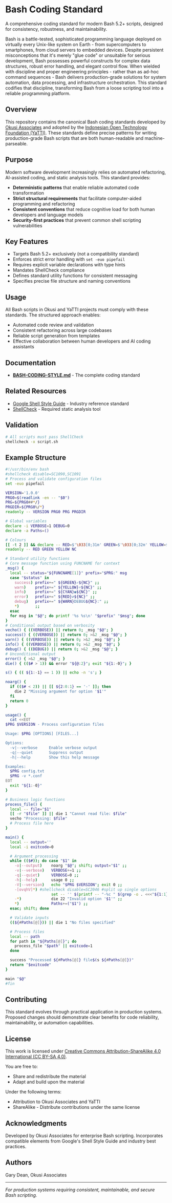 # Bash Coding Standard

A comprehensive coding standard for modern Bash 5.2+ scripts, designed for consistency, robustness, and maintainability.

Bash is a battle-tested, sophisticated programming language deployed on virtually every Unix-like system on Earth - from supercomputers to smartphones, from cloud servers to embedded devices. Despite persistent misconceptions that it's merely "glue code" or unsuitable for serious development, Bash possesses powerful constructs for complex data structures, robust error handling, and elegant control flow. When wielded with discipline and proper engineering principles - rather than as ad-hoc command sequences - Bash delivers production-grade solutions for system automation, data processing, and infrastructure orchestration. This standard codifies that discipline, transforming Bash from a loose scripting tool into a reliable programming platform.

## Overview

This repository contains the canonical Bash coding standards developed by [Okusi Associates](https://okusi.id) and adopted by the [Indonesian Open Technology Foundation (YaTTI)](https://github.com/Open-Technology-Foundation). These standards define precise patterns for writing production-grade Bash scripts that are both human-readable and machine-parseable.

## Purpose

Modern software development increasingly relies on automated refactoring, AI-assisted coding, and static analysis tools. This standard provides:

- **Deterministic patterns** that enable reliable automated code transformation
- **Strict structural requirements** that facilitate computer-aided programming and refactoring
- **Consistent conventions** that reduce cognitive load for both human developers and language models
- **Security-first practices** that prevent common shell scripting vulnerabilities

## Key Features

- Targets Bash 5.2+ exclusively (not a compatibility standard)
- Enforces strict error handling with `set -euo pipefail`
- Requires explicit variable declarations with type hints
- Mandates ShellCheck compliance
- Defines standard utility functions for consistent messaging
- Specifies precise file structure and naming conventions

## Usage

All Bash scripts in Okusi and YaTTI projects must comply with these standards. The structured approach enables:

- Automated code review and validation
- Consistent refactoring across large codebases
- Reliable script generation from templates
- Effective collaboration between human developers and AI coding assistants

## Documentation

- **[BASH-CODING-STYLE.md](BASH-CODING-STYLE.md)** - The complete coding standard

## Related Resources

- [Google Shell Style Guide](https://google.github.io/styleguide/shellguide.html) - Industry reference standard
- [ShellCheck](https://www.shellcheck.net/) - Required static analysis tool


## Validation

```bash
# All scripts must pass ShellCheck
shellcheck -x script.sh
```

## Example Structure

```bash
#!/usr/bin/env bash
#shellcheck disable=SC1090,SC1091
# Process and validate configuration files
set -euo pipefail

VERSION='1.0.0'
PRG0=$(readlink -en -- "$0")
PRG=${PRG0##*/}
PRGDIR=${PRG0%/*}
readonly -- VERSION PRG0 PRG PRGDIR

# Global variables
declare -i VERBOSE=1 DEBUG=0
declare -a Paths=()

# Colours
[[ -t 2 ]] && declare -- RED=$'\033[0;31m' GREEN=$'\033[0;32m' YELLOW=$'\033[0;33m' NC=$'\033[0m' || declare -- RED='' GREEN='' YELLOW='' NC=''
readonly -- RED GREEN YELLOW NC

# Standard utility functions
# Core message function using FUNCNAME for context
_msg() {
  local -- status="${FUNCNAME[1]}" prefix="$PRG:" msg
  case "$status" in
    success) prefix+=" ${GREEN}✓${NC}" ;;
    warn)    prefix+=" ${YELLOW}⚡${NC}" ;;
    info)    prefix+=" ${CYAN}◉${NC}" ;;
    error)   prefix+=" ${RED}✗${NC}" ;;
    debug)   prefix+=" ${WARN}DEBUG${NC}:" ;;
    *)       ;;
  esac
  for msg in "$@"; do printf '%s %s\n' "$prefix" "$msg"; done
}
# Conditional output based on verbosity
vecho() { ((VERBOSE)) || return 0; _msg "$@"; }
success() { ((VERBOSE)) || return 0; >&2 _msg "$@"; }
warn() { ((VERBOSE)) || return 0; >&2 _msg "$@"; }
info() { ((VERBOSE)) || return 0; >&2 _msg "$@"; }
debug() { ((DEBUG)) || return 0; >&2 _msg "$@"; }
# Unconditional output
error() { >&2 _msg "$@"; }
die() { (($# > 1)) && error "${@:2}"; exit "${1:-0}"; }

s() { (( ${1:-1} == 1 )) || echo -n 's'; }

noarg() {
  if (($# < 2)) || [[ ${2:0:1} == '-' ]]; then
    die 2 "Missing argument for option '$1'"
  fi
  return 0
}

usage() {
  cat <<EOT
$PRG $VERSION - Process configuration files

Usage: $PRG [OPTIONS] [FILES...]

Options:
  -v|--verbose     Enable verbose output
  -q|--quiet       Suppress output
  -h|--help        Show this help message

Examples:
  $PRG config.txt
  $PRG -v *.conf
EOT
  exit "${1:-0}"
}

# Business logic functions
process_file() {
  local -- file="$1"
  [[ -r "$file" ]] || die 1 "Cannot read file: $file"
  vecho "Processing: $file"
  # Process file here
}

main() {
  local -- output=''
  local -i exitcode=0

  # Argument processing
  while (($#)); do case "$1" in
    -o|--output)    noarg "$@"; shift; output="$1" ;;
    -v|--verbose)   VERBOSE+=1 ;;
    -q|--quiet)     VERBOSE=0 ;;
    -h|--help)      usage 0 ;;
    -V|--version)   echo "$PRG $VERSION"; exit 0 ;;
    -[ovqhV]*) #shellcheck disable=SC2046 #split up single options
                    set -- '' $(printf -- "-%c " $(grep -o . <<<"${1:1}")) "${@:2}" ;;
    -*)             die 22 "Invalid option '$1'" ;;
    *)              Paths+=("$1") ;;
  esac; shift; done

  # Validate inputs
  ((${#Paths[@]})) || die 1 "No files specified"

  # Process files
  local -- path
  for path in "${Paths[@]}"; do
    process_file "$path" || exitcode=1
  done

  success "Processed ${#Paths[@]} file$(s ${#Paths[@]})"
  return "$exitcode"
}

main "$@"
#fin
```

## Contributing

This standard evolves through practical application in production systems. Proposed changes should demonstrate clear benefits for code reliability, maintainability, or automation capabilities.

## License

This work is licensed under [Creative Commons Attribution-ShareAlike 4.0 International (CC BY-SA 4.0)](https://creativecommons.org/licenses/by-sa/4.0/).

You are free to:
- Share and redistribute the material
- Adapt and build upon the material

Under the following terms:
- Attribution to Okusi Associates and YaTTI
- ShareAlike - Distribute contributions under the same license

## Acknowledgments

Developed by Okusi Associates for enterprise Bash scripting. Incorporates compatible elements from Google's Shell Style Guide and industry best practices.

## Authors

Gary Dean, Okusi Associates

---
*For production systems requiring consistent, maintainable, and secure Bash scripting.*
